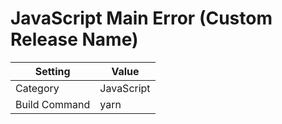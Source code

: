 # JavaScript Main Error (Custom Release Name)

| Setting | Value |
| --- | --- |
| Category | JavaScript |
| Build Command | yarn |

